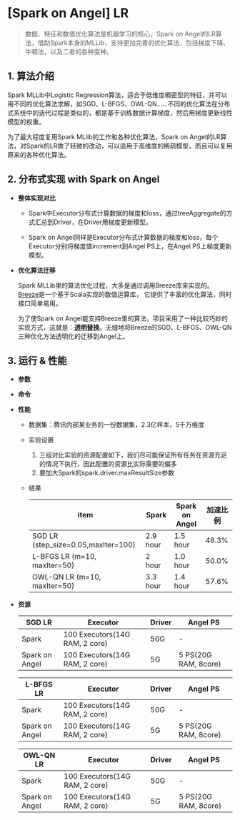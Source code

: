 # [Spark on Angel] LR


> 数据、特征和数值优化算法是机器学习的核心，Spark on Angel的LR算法，借助Spark本身的MLLib，支持更加完善的优化算法，包括梯度下降、牛顿法，以及二者的各种变种。

## 1. 算法介绍

Spark MLLib中Logistic Regression算法，适合于低维度稠密型的特征，并可以用不同的优化算法求解，如SGD、L-BFGS、OWL-QN……不同的优化算法在分布式系统中的迭代过程是类似的，都是基于训练数据计算梯度，然后用梯度更新线性模型的权重。

为了最大程度复用Spark MLlib的工作和各种优化算法，Spark on Angel的LR算法，对Spark的LR做了轻微的改动，可以适用于高维度的稀疏模型，而且可以复用原来的各种优化算法。

## 2. 分布式实现 with Spark on Angel

* **整体实现对比**

	* Spark中Executor分布式计算数据的梯度和loss，通过treeAggregate的方式汇总到Driver，在Driver用梯度更新模型。

	* Spark on Angel同样是Executor分布式计算数据的梯度和loss，每个Executor分别将梯度值increment到Angel PS上，在Angel PS上梯度更新模型。

* **优化算法迁移**

	Spark MLLib里的算法优化过程，大多是通过调用Breeze库来实现的。
	[Breeze](https://github.com/scalanlp/breeze)是一个基于Scala实现的数值运算库，
	它提供了丰富的优化算法，同时接口简单易用。

	为了使Spark on Angel能支持Breeze里的算法，项目采用了一种比较巧妙的实现方式，这就是：[**透明替换**]()。无缝地将Breeze的SGD、L-BFGS、OWL-QN三种优化方法透明化的迁移到Angel上。

## 3. 运行 & 性能

* **参数**

* **命令**

* **性能**
	- 数据集：腾讯内部某业务的一份数据集，2.3亿样本，5千万维度

	- 实验设置
	  1. 三组对比实验的资源配置如下，我们尽可能保证所有任务在资源充足的情况下执行，因此配置的资源比实际需要的偏多
	  2. 要加大Spark的spark.driver.maxResultSize参数

	- 结果

		| item   |  Spark  |  Spark on Angel  |   加速比例   |
		|---|---|---|---|
		|SGD LR (step_size=0.05,maxIter=100) | 2.9 hour   | 1.5 hour   | 48.3%  |
		|L-BFGS LR (m=10, maxIter=50)        | 2 hour     | 1.0 hour   | 50.0%  |
		|OWL-QN LR (m=10, maxIter=50)        | 3.3 hour   | 1.4 hour   | 57.6%  |

* **资源**

	|  SGD LR   |     Executor                     |  Driver   |  Angel PS   |
	|---|---|---|---|
	| Spark | 100 Executors(14G RAM, 2 core)   | 50G        | -   |
	| Spark on Angel  |  100 Executors(14G RAM, 2 core)  | 5G | 5 PS(20G RAM, 8core)  |

	|  L-BFGS LR   |     Executor                     |  Driver   |  Angel PS   |
	|---|---|---|---|
	| Spark | 100 Executors(14G RAM, 2 core)   | 50G        | -   |
	| Spark on Angel  |  100 Executors(14G RAM, 2 core)  | 5G | 5 PS(20G RAM, 8core)  |

	|  OWL-QN LR   |     Executor                     |  Driver   |  Angel PS   |
	|---|---|---|---|
	| Spark | 100 Executors(14G RAM, 2 core)   | 50G        | -   |
	| Spark on Angel  |  100 Executors(14G RAM, 2 core)  | 5G | 5 PS(20G RAM, 8core)  |

